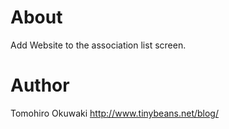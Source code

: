 # About

Add Website to the association list screen.

# Author

Tomohiro Okuwaki
http://www.tinybeans.net/blog/
